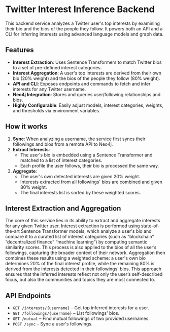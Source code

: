 # Twitter Interest Inference Backend

This backend service analyzes a Twitter user's top interests by examining their bio and the bios of the people they follow. It powers both an API and a CLI for inferring interests using advanced language models and graph data.

## Features

- **Interest Extraction**: Uses Sentence Transformers to match Twitter bios to a set of pre-defined interest categories.
- **Interest Aggregation**: A user's top interests are derived from their own bio (20% weight) and the bios of the people they follow (80% weight).
- **API and CLI**: Exposes endpoints and commands to fetch and infer interests for any Twitter username.
- **Neo4j Integration**: Stores and queries user/following relationships and bios.
- **Highly Configurable**: Easily adjust models, interest categories, weights, and thresholds via environment variables.

## How it works

1. **Sync**: When analyzing a username, the service first syncs their followings and bios from a remote API to Neo4j.
2. **Extract Interests**: 
    - The user's bio is embedded using a Sentence Transformer and matched to a list of interest categories.
    - Each profile the user follows, their bio is processed the same way.
3. **Aggregate**:
    - The user's own detected interests are given 20% weight.
    - Interests extracted from all followings' bios are combined and given 80% weight.
    - The final interests list is sorted by these weighted scores.

## Interest Extraction and Aggregation

The core of this service lies in its ability to extract and aggregate interests for any given Twitter user. Interest extraction is performed using state-of-the-art Sentence Transformer models, which analyze a user's bio and compare it to a curated list of interest categories (such as “blockchain” “decentralized finance” “machine learning”) by computing semantic similarity scores. This process is also applied to the bios of all the user’s followings, capturing the broader context of their network. Aggregation then combines these results using a weighted scheme: a user's own bio determines 20% of the final interest profile, while the remaining 80% is derived from the interests detected in their followings' bios. This approach ensures that the inferred interests reflect not only the user’s self-described focus, but also the communities and topics they are most connected to.

## API Endpoints

- `GET /interests/{username}` – Get top inferred interests for a user.
- `GET /followings/{username}` – List followings' bios.
- `GET /mutual` – Find mutual followings of two provided usernames.
- `POST /sync` – Sync a user's followings.

